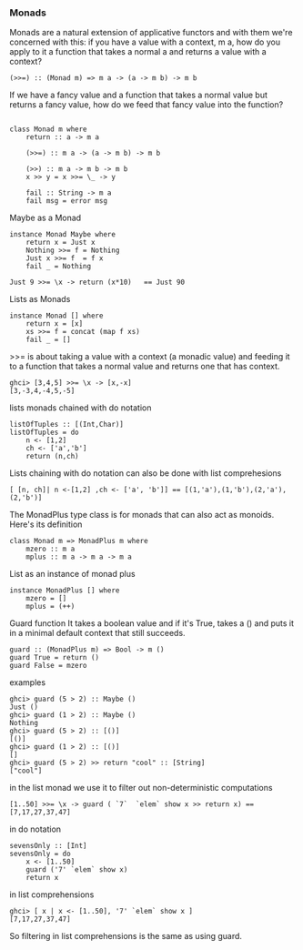 ### Monads

Monads are a natural extension of applicative functors and with them we're concerned with this: if you have a value with a context, m a, how do you apply to it a function that takes a normal a and returns a value with a context?

```
(>>=) :: (Monad m) => m a -> (a -> m b) -> m b  
```

If we have a fancy value and a function that takes a normal value but returns a fancy value, how do we feed that fancy value into the function?

```

class Monad m where  
    return :: a -> m a  

    (>>=) :: m a -> (a -> m b) -> m b  

    (>>) :: m a -> m b -> m b  
    x >> y = x >>= \_ -> y  

    fail :: String -> m a  
    fail msg = error msg  

```

Maybe as a Monad

```
instance Monad Maybe where  
    return x = Just x  
    Nothing >>= f = Nothing  
    Just x >>= f  = f x  
    fail _ = Nothing  
```

```
Just 9 >>= \x -> return (x*10)   == Just 90
```

Lists as Monads
```
instance Monad [] where  
    return x = [x]  
    xs >>= f = concat (map f xs)  
    fail _ = []  
```

\>>= is about taking a value with a context (a monadic value) and feeding it to a function that takes a normal value and returns one that has context.

```
ghci> [3,4,5] >>= \x -> [x,-x]  
[3,-3,4,-4,5,-5]  
```
lists monads chained with do notation

```
listOfTuples :: [(Int,Char)]  
listOfTuples = do  
    n <- [1,2]  
    ch <- ['a','b']  
    return (n,ch)  
```

Lists chaining with do notation can also be done with list comprehesions

```
[ [n, ch]| n <-[1,2] ,ch <- ['a', 'b']] == [(1,'a'),(1,'b'),(2,'a'),(2,'b')]  

```
The MonadPlus type class is for monads that can also act as monoids. Here's its definition

```
class Monad m => MonadPlus m where  
    mzero :: m a  
    mplus :: m a -> m a -> m a  
```
List as an instance of monad plus
```
instance MonadPlus [] where  
    mzero = []  
    mplus = (++)  
```

Guard function
It takes a boolean value and if it's True, takes a () and puts it in a minimal default context that still succeeds.
```
guard :: (MonadPlus m) => Bool -> m ()  
guard True = return ()  
guard False = mzero  

```
examples
```
ghci> guard (5 > 2) :: Maybe ()  
Just ()  
ghci> guard (1 > 2) :: Maybe ()  
Nothing  
ghci> guard (5 > 2) :: [()]  
[()]  
ghci> guard (1 > 2) :: [()]  
[]
ghci> guard (5 > 2) >> return "cool" :: [String]  
["cool"]  
```

in the list monad we use it to filter out  non-deterministic computations

```
[1..50] >>= \x -> guard ( `7`  `elem` show x >> return x) == [7,17,27,37,47]  

```
in do notation

```
sevensOnly :: [Int]  
sevensOnly = do  
    x <- [1..50]  
    guard ('7' `elem` show x)  
    return x  
```
in list comprehensions

```
ghci> [ x | x <- [1..50], '7' `elem` show x ]  
[7,17,27,37,47]  
```
So filtering in list comprehensions is the same as using guard.
